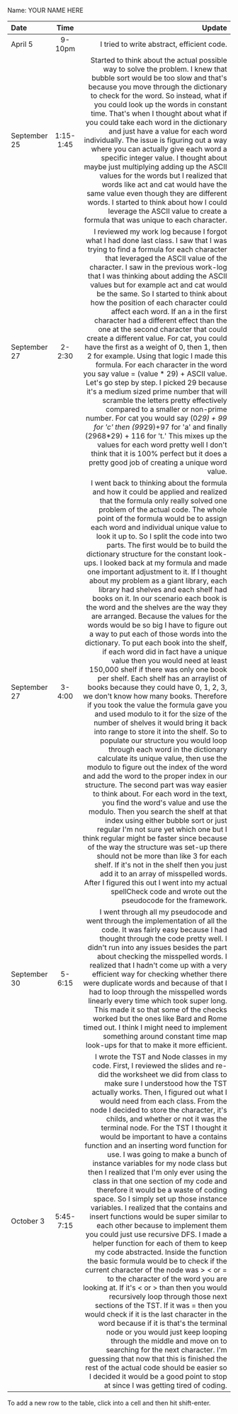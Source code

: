 Name: YOUR NAME HERE

| Date         |   Time    |                                                                                                                                                                                                                                                                                                                                                                                                                                                                                                                                                                                                                                                                                                                                                                                                                                                                                                                                                                                                                                                                                                                                                                                                                                                                                                                                                                                                                                                                                                                                                                                                                                                                                                                                                                                                                                                                                                                                                                                                                                             Update |
|:-------------|:---------:|---------------------------------------------------------------------------------------------------------------------------------------------------------------------------------------------------------------------------------------------------------------------------------------------------------------------------------------------------------------------------------------------------------------------------------------------------------------------------------------------------------------------------------------------------------------------------------------------------------------------------------------------------------------------------------------------------------------------------------------------------------------------------------------------------------------------------------------------------------------------------------------------------------------------------------------------------------------------------------------------------------------------------------------------------------------------------------------------------------------------------------------------------------------------------------------------------------------------------------------------------------------------------------------------------------------------------------------------------------------------------------------------------------------------------------------------------------------------------------------------------------------------------------------------------------------------------------------------------------------------------------------------------------------------------------------------------------------------------------------------------------------------------------------------------------------------------------------------------------------------------------------------------------------------------------------------------------------------------------------------------------------------------------------------------:|
| April 5      |  9-10pm   |                                                                                                                                                                                                                                                                                                                                                                                                                                                                                                                                                                                                                                                                                                                                                                                                                                                                                                                                                                                                                                                                                                                                                                                                                                                                                                                                                                                                                                                                                                                                                                                                                                                                                                                                                                                                                                                                                                                                                                                                         I tried to write abstract, efficient code. |
| September 25 | 1:15-1:45 |                                                                                                                                                                                                                                                                                                                                                                                                                                                                                                                                                                                                                                                                                                                                                                                                                                                                                                                                                                                                                                                                                                                                                                                                                                        Started to think about the actual possible way to solve the problem. I knew that bubble sort would be too slow and that's because you move through the dictionary to check for the word. So instead, what if you could look up the words in constant time. That's when I thought about what if you could take each word in the dictionary and just have a value for each word individually. The issue is figuring out a way where you can actually give each word a specific integer value. I thought about maybe just multiplying adding up the ASCII values for the words but I realized that words like act and cat would have the same value even though they are different words. I started to think about how I could leverage the ASCII value to create a formula that was unique to each character. |
| September 27 |  2-2:30   |                                                                                                                                                                                                                                                                                                                                                                                                                                                                                                                                                                                                                                                                                                                                                                                                                                                                  I reviewed my work log because I forgot what I had done last class. I saw that I was trying to find a formula for each character that leveraged the ASCII value of the character. I saw in the previous work-log that I was thinking about adding the ASCII values but for example act and cat would be the same. So I started to think about how the position of each character could affect each word. If an a in the first character had a different effect than the one at the second character that could create a different value. For cat, you could have the first as a weight of 0, then 1, then 2 for example. Using that logic I made this formula. For each character in the word you say value = (value * 29) + ASCII value. Let's go step by step. I picked 29 because it's a medium sized prime number that will scramble the letters pretty effectively compared to a smaller or non-prime number. For cat you would say (0*29) + 99 for 'c' then (99*29)+97 for 'a' and finally (2968*29) + 116 for 't.' This mixes up the values for each word pretty well I don't think that it is 100% perfect but it does a pretty good job of creating a unique word value. |
| September 27 |  3-4:00   | I went back to thinking about the formula and how it could be applied and realized that the formula only really solved one problem of the actual code. The whole point of the formula would be to assign each word and individual unique value to look it up to. So I split the code into two parts. The first would be to build the dictionary structure for the constant look-ups. I looked back at my formula and made one important adjustment to it. If I thought about my problem as a giant library, each library had shelves and each shelf had books on it. In our scenario each book is the word and the shelves are the way they are arranged. Because the values for the words would be so big I have to figure out a way to put each of those words into the dictionary. To put each book into the shelf, if each word did in fact have a unique value then you would need at least 150,000 shelf if there was only one book per shelf. Each shelf has an arraylist of books because they could have 0, 1, 2, 3, we don't know how many books. Therefore if you took the value the formula gave you and used modulo to it for the size of the number of shelves it would bring it back into range to store it into the shelf. So to populate our structure you would loop through each word in the dictionary calculate its unique value, then use the modulo to figure out the index of the word and add the word to the proper index in our structure. The second part was way easier to think about. For each word in the text, you find the word's value and use the modulo. Then you search the shelf at that index using either bubble sort or just regular I'm not sure yet which one but I think regular might be faster since because of the way the structure was set-up there should not be more than like 3 for each shelf. If it's not in the shelf then you just add it to an array of misspelled words. After I figured this out I went into my actual spellCheck code and wrote out the pseudocode for the framework. |
| September 30 |  5-6:15   |                                                                                                                                                                                                                                                                                                                                                                                                                                                                                                                                                                                                                                                                                                                                                                                                                                                                                                                                                                                                                                                                                                                                                                                                                                                                                                                                                                   I went through all my pseudocode and went through the implementation of all the code. It was fairly easy because I had thought through the code pretty well. I didn't run into any issues besides the part about checking the misspelled words. I realized that I hadn't come up with a very efficient way for checking whether there were duplicate words and because of that I had to loop through the misspelled words linearly every time which took super long. This made it so that some of the checks worked but the ones like Bard and Rome timed out. I think I might need to implement something around constant time map look-ups for that to make it more efficient. |
| October 3    | 5:45-7:15 |                                                                                                                                                                                                                                                                                                                                                                                                                                         I wrote the TST and Node classes in my code. First, I reviewed the slides and re-did the worksheet we did from class to make sure I understood how the TST actually works. Then, I figured out what I would need from each class. From the node I decided to store the character, it's childs, and whether or not it was the terminal node. For the TST I thought it would be important to have a contains function and an inserting word function for use. I was going to make a bunch of instance variables for my node class but then I realized that I'm only ever using the class in that one section of my code and therefore it would be a waste of coding space. So I simply set up those instance variables. I realized that the contains and insert functions would be super similar to each other because to implement them you could just use recursive DFS. I made a helper function for each of them to keep my code abstracted. Inside the function the basic formula would be to check if the current character of the node was > < or = to the character of the word you are looking at. If it's < or > than then you would recursively loop through those next sections of the TST. If it was = then you would check if it is the last character in the word because if it is that's the terminal node or you would just keep looping through the middle and move on to searching for the next character. I'm guessing that now that this is finished the rest of the actual code should be easier so I decided it would be a good point to stop at since I was getting tired of coding. |


To add a new row to the table, click into a cell and then hit shift-enter.